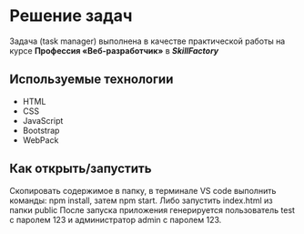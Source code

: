 # Решение задач

Задача (task manager) выполнена в качестве практической работы на курсе **Профессия «Веб-разработчик»** в _**SkillFactory**_

## Используемые технологии

- HTML
- CSS
- JavaScript
- Bootstrap
- WebPack

## Как открыть/запустить

Скопировать содержимое в папку, в терминале VS code выполнить команды: npm install, затем npm start.
Либо запустить index.html из папки public
После запуска приложения генерируется пользователь test с паролем 123 и администратор admin с паролем 123.
